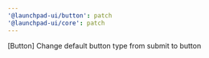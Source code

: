 ```yaml
---
'@launchpad-ui/button': patch
'@launchpad-ui/core': patch
---
```


[Button] Change default button type from submit to button
